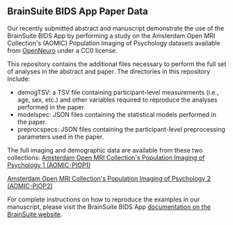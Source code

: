 ## BrainSuite BIDS App Paper Data ##
Our recently submitted abstract and manuscript demonstrate the use of the BrainSuite BIDS App by performing a study on the Amsterdam Open MRI Collection's (AOMIC) Population Imaging of Psychology datasets available from [OpenNeuro](openneuro.org) under a CC0 license. 

This repository contains the additional files necessary to perform the full set of analyses in the abstract and paper. The directories in this repository include:

* demogTSV: a TSV file containing participant-level measurements (i.e., age, sex, etc.) and other variables required to reproduce the analyses performed in the paper. 
* modelspec: JSON files containing the statistical models performed in the paper. 
* preprocspecs: JSON files containing the participant-level preprocessing parameters used in the paper.

The full imaging and demographic data are available from these two collections:
[Amsterdam Open MRI Collection's Population Imaging of Psychology 1 (AOMIC-PIOP1)](https://openneuro.org/datasets/ds002785/versions/2.0.0) 

[Amsterdam Open MRI Collection's Population Imaging of Psychology 2 (AOMIC-PIOP2)](https://openneuro.org/datasets/ds002790/versions/2.0.0)

For complete instructions on how to reproduce the examples in our manuscript, please visit the BrainSuite BIDS App [documentation on the BrainSuite website](https://brainsuite.org/BIDS/paper). 


